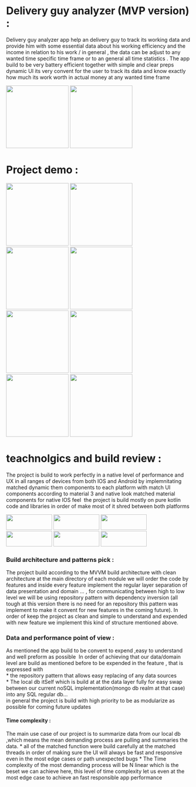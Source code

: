 <h1>Delivery guy analyzer (MVP version) : </h1>
<p>Delivery guy analyzer app help an delivery guy to track its working data and provide him with some essential data about his working efficiency and the income in relation to his work / in general , the data can be adjust to any wanted time specific time frame or to an general all time statistics . The app build to be very battery efficient together with simple and clear preps dynamic UI its very convent for the user to track its data and know exactly how much its work worth in actual money at any wanted time frame </p>
<img src="https://github.com/tomil740/DeliveryGuyAnalyzer/assets/126959122/705c8ebd-1849-45a7-88f1-1121c52aa85b" width="170 height = "35">
<img src="https://github.com/tomil740/DeliveryGuyAnalyzer/assets/126959122/91d064ce-4a52-4990-831e-d3a7398e0ebf" width="170 height = "35">

<h1>Project demo :</h1>
<img src="https://github.com/tomil740/DeliveryGuyAnalyzer/assets/126959122/5187a668-f3f0-4f41-88b5-e695aecf0aea" width="170">
<img src="https://github.com/tomil740/DeliveryGuyAnalyzer/assets/126959122/eb7ac06a-7b04-4d4e-828c-075cfcb947ab" width="170" >
<img src="https://github.com/tomil740/DeliveryGuyAnalyzer/assets/126959122/fd0958a1-d1bf-4188-aec7-6e1f494a0fe5" width="170" >
<img src="https://github.com/tomil740/DeliveryGuyAnalyzer/assets/126959122/b1a30d7c-a183-4e3c-9c3e-41f2c2547bb7" width="170" >
<img src="https://github.com/tomil740/DeliveryGuyAnalyzer/assets/126959122/093ccf8f-fc79-48c6-8d8b-63deb916479f" width="170" >
<img src="https://github.com/tomil740/DeliveryGuyAnalyzer/assets/126959122/3510150b-5747-4ef9-8300-1dae5ce19850" width="170" >
<img src="https://github.com/tomil740/DeliveryGuyAnalyzer/assets/126959122/9871b657-3978-46dc-9e48-7bafc6ad8f03" width="170" >
<img src="https://github.com/tomil740/DeliveryGuyAnalyzer/assets/126959122/ff13ede2-bb01-4b19-807a-4351e277222f" width="170" >

<h1>teachnolgics and build review :</h1>
<p>
  The project is build to work perfectly in a native level of performance and UX in all ranges of devices from  both IOS and Android by implemnitating matched dynamic them components to each platform with match UI components according to material 3 and native look matched material components for native IOS feel   the project is build mostly on pure kotlin code and libraries in order of make most of it shred between both platforms
</p>
<img src="https://github.com/tomil740/DeliveryGuyAnalyzer/assets/126959122/62863d48-5369-480c-a72b-85ec856a2ce1" width="125" height = "42">
<img src="https://github.com/tomil740/DeliveryGuyAnalyzer/assets/126959122/10469cb7-215f-4054-b985-c22bb45e672b" width="125" height = "42">
<img src="https://github.com/tomil740/DeliveryGuyAnalyzer/assets/126959122/1ceec314-0f71-4da4-81ed-920fa40afb40" width="125" height = "42">
<img src="https://github.com/tomil740/DeliveryGuyAnalyzer/assets/126959122/a781c387-7446-42d6-bab8-6d22a82e7b7d" width="125" height = "42">
<img src="https://github.com/tomil740/DeliveryGuyAnalyzer/assets/126959122/82456da1-3ebe-4bd9-a40d-eeb6e5760649" width="125" height = "42">
<img src="https://github.com/tomil740/DeliveryGuyAnalyzer/assets/126959122/bcdf4beb-ab11-41e8-936c-ffb3df5f6a01" width="125" height = "42">

<h3>Build architecture and patterns pick :</h3>
<p>
  The project build according to the MVVM build architecture with clean architecture at the main directory of each module we will order the code by features and inside every feature implement the regular layer separation of data presentation and domain …  , for communicating between high to low level we will be using repository pattern with dependency inversion (all tough at this version there is no need for an repository this pattern was implement to make it convent for new features in the coming future).
In order of keep the project  as clean and simple to understand and expended with new feature we implement this kind of structure mentioned above.
</p>
<h3>Data and performance point of view :</h3>
<p>
  As mentioned the app build to be convent to expend ,easy to understand and well preform as possible   In order of achieving that our data/domain level are build as mentioned before to be expended in the feature , that is expressed with <br>
* the repository pattern that allows easy replacing of any data sources <br>
* The local db itSelf which is build at at the data layer fully for easy swap between our current noSQL implementation(mongo db realm at that case)  into any SQL regular db… <br>
in general the project is build with high priority to be as modularize as possible for coming future updates 
</p>
<h4>Time complexity :</h4>
<p>
  The main use case of our project is to summarize data from our local db ,which means the mean demanding process are pulling and summaries the data.
* all of the matched function were build carefully at the matched threads in order of making sure the UI will always be fast and responsive even in the most edge cases or path unexpected bugs 
* The Time complexity of the most demanding process will be N linear which is the beset we can achieve here, this level of time complexity let us even at the most edge case to achieve an fast responsible app performance 
</p>










